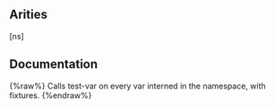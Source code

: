 ## Arities
[ns]

## Documentation
{%raw%}
Calls test-var on every var interned in the namespace, with fixtures.
{%endraw%}
